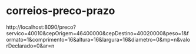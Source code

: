 # correios-preco-prazo

http://localhost:8090/preco?servico=40010&cepOrigem=46400000&cepDestino=40020000&peso=1&formato=1&comprimento=16&altura=16&largura=16&diametro=0&mp=n&valorDeclarado=0&ar=n
